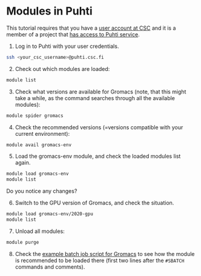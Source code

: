 # Modules in Puhti

This tutorial requires that you have a [user account at CSC](https://docs.csc.fi/accounts/how-to-create-new-user-account/)
and it is a member of a project that [has access to Puhti service](https://docs.csc.fi/accounts/how-to-add-service-access-for-project/).


1. Log in to Puhti with your user credentials. 
```bash
ssh <your_csc_username>@puhti.csc.fi
```

2. Check out which modules are loaded:
```bash
module list
```

3. Check what versions are available for Gromacs (note, that this might take a while, as the command searches through all the available modules):
```bash
module spider gromacs
```

4. Check the recommended versions (=versions compatible with your current environment):
```bash
module avail gromacs-env
```

5. Load the gromacs-env module, and check the loaded modules list again.
```bash
module load gromacs-env
module list
```
Do you notice any changes?

6. Switch to the GPU version of Gromacs, and check the situation.
```bash
module load gromacs-env/2020-gpu
module list
```

7. Unload all modules:
```bash
module purge
```

8. Check the [example batch job script for Gromacs](https://docs.csc.fi/apps/gromacs/#example-parallel-batch-script-for-puhti) to see how the module is recommended to be loaded there (first two lines after the `#SBATCH` commands and comments).
